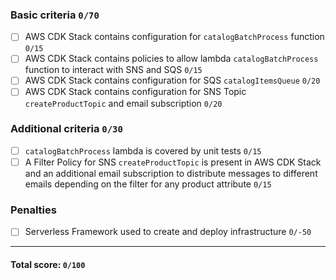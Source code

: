 ### Basic criteria `0/70`

- [ ] AWS CDK Stack contains configuration for `catalogBatchProcess` function `0/15`
- [ ] AWS CDK Stack contains policies to allow lambda `catalogBatchProcess`
      function to interact with SNS and SQS `0/15`
- [ ] AWS CDK Stack contains configuration for SQS `catalogItemsQueue` `0/20`
- [ ] AWS CDK Stack contains configuration for SNS Topic `createProductTopic`
      and email subscription `0/20`

### Additional criteria `0/30`

- [ ] `catalogBatchProcess` lambda is covered by unit tests `0/15`
- [ ] A Filter Policy for SNS `createProductTopic` is present in AWS CDK Stack
      and an additional email subscription to distribute messages to different
      emails depending on the filter for any product attribute `0/15`

### Penalties

- [ ] Serverless Framework used to create and deploy infrastructure `0/-50`

---

#### Total score: `0/100`
